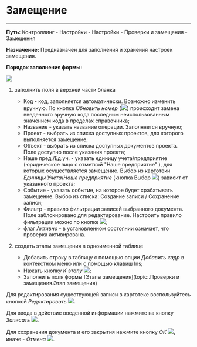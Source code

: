 ﻿# Замещение
__________________

**Путь:** Контроллинг - Настройки - Настройки - Проверки и замещения - Замещения

**Назначение:** Предназначен для заполнения и хранения настроек замещения.

**Порядок заполнения формы:**

![](topic:.AddFiles.Screenshot_20137.jpg)

1. заполнить поля в верхней части бланка

     * Код - код, заполняется автоматически. Возможно изменить вручную. По кнопке *Обновить номер* (![](topic:Com.AddFiles.Buttons.Btn_select.png)) происходит замена введенного вручную кода последним неиспользованным значением кода в пределах справочника;
     * Название - указать название операции. Заполняется вручную;
     * Проект - выбрать из списка доступных проектов, для которого выполняется замещение;
     * Объект - выбрать из списка доступных документов проекта. Поле доступно после указания проекта;
     * Наше пред./Ед.уч. - указать единицу учета/предприятие (юридическое лицо с отметкой "Наше предприятие" ), для которых осуществляется замещение.
     Выбор из картотеки *Единицы Учета*/*Наше предприятие* (кнопка Выбор ![](topic:Com.AddFiles.Buttons.Btn_select.png)) зависит от указанного проекта;
     * Событие - указать событие, на которое будет срабатывать замещение. Выбор из списка: Создание записи / Сохранение записи;
     * Фильтр - правило фильтрации записей выбранного документа. Поле заблокировано для редактирование. Настроить правило фильтрации можно по кнопке ![](topic:Com.AddFiles.Buttons.Btn_Lock.png);
     * флаг *Активно* - в установленном состоянии означает, что проверка активирована.

2. создать этапы замещения в одноименной таблице

    - Добавить строку в таблицу с помощью опции *Добавить кадр* в контекстном меню или с помощью клавиш Ins;
    - Нажать кнопку *К этапу* ![](topic:Com.AddFiles.Buttons.Btn_details.png);
    - Заполнить поля формы [Этапы замещения](topic:.Проверки и замещения.Этап замещения)

Для редактирования существующей записи в картотеке воспользуйтесь кнопкой *Редактировать* ![](topic:Com.AddFiles.Buttons.Btn_Edit.png).

Для ввода в действие введенной информации нажмите на кнопку *Записать* ![](topic:Com.AddFiles.Buttons.Btn_Post.png).

Для сохранения документа и его закрытия нажмите кнопку *ОК* ![](topic:Com.AddFiles.Buttons.Btn_Ok_grey.png), иначе - *Отмена* ![](topic:Com.AddFiles.Buttons.Btn_CloseCancel.png).


